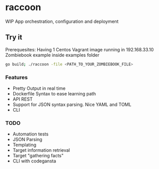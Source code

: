 # raccoon
WIP App orchestration, configuration and deployment

## Try it

Prerequesites: Having 1 Centos Vagrant image running in 192.168.33.10
Zombiebook example inside examples folder
```bash
go build; ./raccoon -file <PATH_TO_YOUR_ZOMBIEBOOK_FILE>
```

### Features
* Pretty Output in real time
* Dockerfile Syntax to ease learning path
* API REST
* Support for JSON syntax parsing. Nice YAML and TOML
* CLI

### TODO
* Automation tests
* JSON Parsing
* Templating
* Target information retrieval
* Target "gathering facts"
* CLI with codegansta